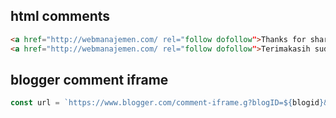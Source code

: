## html comments
```html
<a href="http://webmanajemen.com/ rel="follow dofollow">Thanks for sharing</a>
<a href="http://webmanajemen.com/ rel="follow dofollow">Terimakasih sudah berbagi</a>
```

## blogger comment iframe
```js
const url = `https://www.blogger.com/comment-iframe.g?blogID=${blogid}&postID=${postid}`;
```
